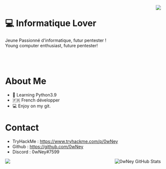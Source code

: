 
<img align='right' src="https://cdn.discordapp.com/attachments/485011383721787415/821749485034143804/e185031e49a9641e860acf924b9c7b18.gif">

# 💻 Informatique Lover
Jeune Passionné d'informatique, futur pentester !
</br>
Young computer enthusiast, future pentester!
</br>
</br>
</br>
</br>

# About Me
- 🐍 Learning Python3.9
- 🇫🇷 French développer 
- 💻 Enjoy on my git.


# Contact
- TryHackMe : https://www.tryhackme.com/p/0wNey
- Github : https://github.com/0wNey
- Discord : 0wNey#7599

<img align="left" src="https://github-readme-stats.vercel.app/api/top-langs/?username=0wNey&title_color=ff3855&text_color=30d5c8&icon_color=ffff00&bg_color=291b29" />
  

  <img align="right" src="https://github-readme-stats.vercel.app/api?username=0wNey&show_icons=true&line_height=27&count_private=true&title_color=ff3855&text_color=30d5c8&icon_color=ffff00&bg_color=291b29" alt="0wNey GitHub Stats" />
